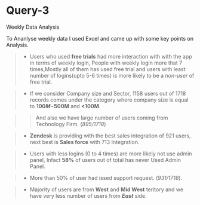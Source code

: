 # Query-3
Weekly Data Analysis

To Ananlyse weekly data I used Excel and came up with some key points on Analysis.

> * Users who used **free trials** had more interaction with with the app in terms of weekly login, People with weekly login more that 7 times,Mostly all of them has used free trial and users with least number of logins(upto 5-6 times) is more likely to be a _non-user_ of free trial.

> * If we consider Company size and Sector, 1158 users out of 1718 records comes under the category where company size is equal to **$100M-$500M** and **<100M**.

>>And also we have large number of users coming from Technology Firm. (_895/1718_)

>* **Zendesk** is providing with the best sales integration of 921 users, next best is **Sales force** with 713 Integration.

>* Users with less logins (0 to 4 times) are more likely not use admin panel, Infact **58%** of users out of total has never Used Admin Panel.

>* More than 50% of user had issed support request. (_931/1718_).

>* Majority of users are from **West** and **Mid West** teritory and we have very less number of users from **_East_** side.
